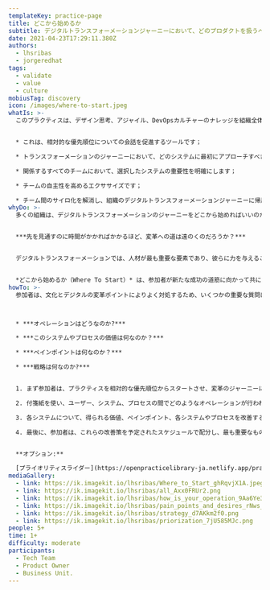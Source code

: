 ```yaml
---
templateKey: practice-page
title: どこから始めるか
subtitle: デジタルトランスフォーメーションジャーニーにおいて、どのプロダクトを扱うべきかを、適切に選択する
date: 2021-04-23T17:29:11.380Z
authors:
  - lhsribas
  - jorgeredhat
tags:
  - validate
  - value
  - culture
mobiusTag: discovery
icon: /images/where-to-start.jpeg
whatIs: >-
  このプラクティスは、デザイン思考、アジャイル、DevOpsカルチャーのナレッジを組織全体で強化し、普及させることを目的として、組織の変革活動によって影響を受けることを強く望んでいる、最も複雑なシステムやプロセスを明らかにする手助けに重点を置いています。


  * これは、相対的な優先順位についての会話を促進するツールです；

  * トランスフォーメーションのジャーニーにおいて、どのシステムに最初にアプローチすべきかを定義することに、チームを集中させます；

  * 関係するすべてのチームにおいて、選択したシステムの重要性を明確にします；

  * チームの自主性を高めるエクササイズです；

  * チーム間のサイロ化を解消し、組織のデジタルトランスフォーメーションジャーニーに帰属意識をもたらすプラクティスです；
whyDo: >-
  多くの組織は、デジタルトランスフォーメーションのジャーニーをどこから始めればいいのかに大きな悩みを抱えています。このようなイニシアチブの複雑さは、組織に大きなジレンマを生み出しています。


  ***先を見通すのに時間がかかればかかるほど、変革への道は遠のくのだろうか？*** 


  デジタルトランスフォーメーションでは、人材が最も重要な要素であり、彼らに力を与えることが成功の鍵となります。彼らは自分たちのビジネスと組織にとってより良い道筋についてすべてを知っているはずです。


  *どこから始めるか（Where To Start）* は、参加者が新たな成功の道筋に向かって共に努力することを促す破壊的なアプローチで、人々とプロセスに対する彼らの感情を表現する能力に焦点を当てたプラクティスです。
howTo: >-
  参加者は、文化とデジタルの変革ポイントによりよく対処するため、いくつかの重要な質問にフォーカスします:



  * ***オペレーションはどうなのか?***

  * ***このシステムやプロセスの価値は何なのか？***

  * ***ペインポイントは何なのか？***

  * ***戦略は何なのか?***


  1. まず参加者は、プラクティスを相対的な優先順位からスタートさせ、変革のジャーニーにおいて最初に取り組むべきシステムを明確にすることにフォーカスします;

  2. 付箋紙を使い、ユーザー、システム、プロセスの間でどのようなオペレーションが行われるかを全員で可視化します

  3. 各システムについて、得られる価値、ペインポイント、各システムやプロセスを改善する上での要望を列挙します

  4. 最後に、参加者は、これらの改善策を予定されたスケジュールで配分し、最も重要なものに優先順位をつけます.


  **オプション:**

  [プライオリティスライダー](https://openpracticelibrary-ja.netlify.app/practice/priority-sliders/)のようなプラクティスは、システムまたはプロセスの改善に優先順位をつけ、タイムラインに集中させるために使用できます。
mediaGallery:
  - link: https://ik.imagekit.io/lhsribas/Where_to_Start_ghRqvjX1A.jpeg
  - link: https://ik.imagekit.io/lhsribas/all_Axx0FRUr2.png
  - link: https://ik.imagekit.io/lhsribas/how_is_your_operation_9Aa6Ye3TO.png
  - link: https://ik.imagekit.io/lhsribas/pain_points_and_desires_rNws_mvQs.png
  - link: https://ik.imagekit.io/lhsribas/strategy_d7AKkm2f0.png
  - link: https://ik.imagekit.io/lhsribas/priorization_7jU585MJc.png
people: 5+
time: 1+
difficulty: moderate
participants:
  - Tech Team
  - Product Owner
  - Business Unit.
---
```


